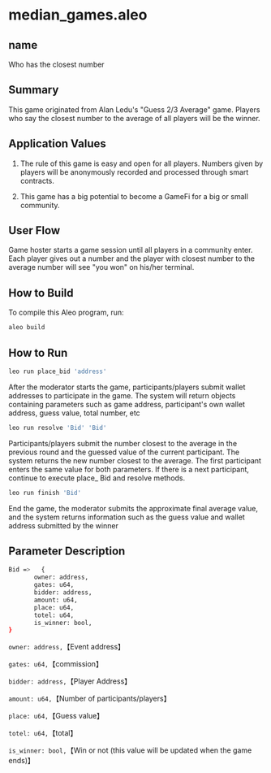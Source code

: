 # median_games.aleo

## name 
Who has the closest number

## Summary

This game originated from Alan Ledu's "Guess 2/3 Average" game. Players who say the closest number to the average of all players will be the winner.


## Application Values
1. The rule of this game is easy and open for all players. Numbers given by players will be anonymously recorded and processed through smart contracts.

2. This game has a big potential to become a GameFi for a big or small community.


## User Flow
Game hoster starts a game session until all players in a community enter. Each player gives out a number and the player with closest number to the average number will see "you won" on his/her terminal.


## How to Build
To compile this Aleo program, run:
```bash
aleo build
```

## How to Run
```bash
leo run place_bid 'address'
```
After the moderator starts the game, participants/players submit wallet addresses to participate in the game. The system will return objects containing parameters such as game address, participant's own wallet address, guess value, total number, etc


```bash
leo run resolve 'Bid' 'Bid'
```
Participants/players submit the number closest to the average in the previous round and the guessed value of the current participant. The system returns the new number closest to the average. The first participant enters the same value for both parameters. If there is a next participant, continue to execute place_ Bid and resolve methods.

```bash
leo run finish 'Bid'
```
End the game, the moderator submits the approximate final average value, and the system returns information such as the guess value and wallet address submitted by the winner




## Parameter Description
```bash
Bid =>   {
       owner: address,
       gates: u64,
       bidder: address,
       amount: u64,
       place: u64,
       totel: u64,
       is_winner: bool,
}
```

`owner: address,`【Event address】

`gates: u64,`【commission】

`bidder: address,`【Player Address】

`amount: u64,`【Number of participants/players】

`place: u64,`【Guess value】

`totel: u64,`【total】

`is_winner: bool,`【Win or not (this value will be updated when the game ends)】




